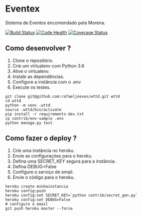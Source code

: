 # Eventex

Sistema de Eventos encomendado pela Morena.

[![Build Status](https://travis-ci.org/rafaeljneves/wttd.svg?branch=master)](https://travis-ci.org/rafaeljneves/wttd)
[![Code Health](https://landscape.io/github/rafaeljneves/wttd/master/landscape.svg?style=flat)](https://landscape.io/github/rafaeljneves/wttd/master)
[![Coverage Status](https://coveralls.io/repos/github/rafaeljneves/wttd/badge.svg?branch=master)](https://coveralls.io/github/rafaeljneves/wttd?branch=master)

## Como desenvolver ?

1. Clone o repositório.
2. Crie um virtualenv com Python 3.6
3. Ative o virtualenv.
4. Instale as dependências.
5. Configure a instância com o .env
6. Execute os testes.

```console
git clone git@github.com:rafaeljneves/wttd.git wttd
cd wttd
python -m venv .wttd
source .wttd/bin/activate
pip install -r requirements-dev.txt
cp contrib/env-sample .env
python manage.py test
```

## Como fazer o deploy ?

1. Crie uma instância no heroku.
2. Envie as configurações para o heroku.
3. Defina uma SECRET_KEY segura para a instância.
4. Defina DEBUG=False
5. Configure o serviço de email.
6. Envie o código para o heroku.

```console
heroku create minhainstancia
heroku config:push
heroku config:set SECRET_KEY=`python contrib/secret_gen.py`
heroku config:set DEBUG=False
# configuro o email
git push heroku master --force
```
